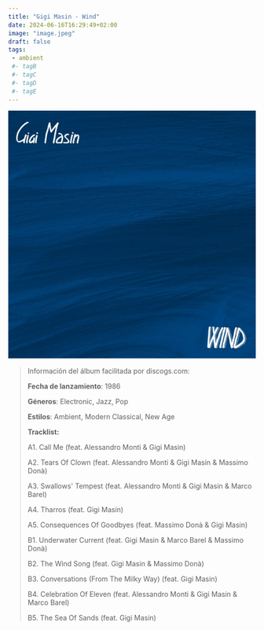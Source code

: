 ```yaml
---
title: "Gigi Masin - Wind"
date: 2024-06-16T16:29:49+02:00
image: "image.jpeg"
draft: false
tags:
 - ambient
 #- tagB
 #- tagC
 #- tagD
 #- tagE
---
```

![cover](image.jpeg (Gigi-Masin - Wind))
 
 
 
> Información del álbum facilitada por discogs.com:
> 
> **Fecha de lanzamiento**: 1986
> 
> **Géneros**: Electronic, Jazz, Pop
> 
> **Estilos**: Ambient, Modern Classical, New Age
> 
> **Tracklist:**
> 
>   A1. Call Me 
> (feat. Alessandro Monti & Gigi Masin)   
> 
>   A2. Tears Of Clown 
> (feat. Alessandro Monti & Gigi Masin & Massimo Donà)   
> 
>   A3. Swallows' Tempest 
> (feat. Alessandro Monti & Gigi Masin & Marco Barel)   
> 
>   A4. Tharros 
> (feat. Gigi Masin)   
> 
>   A5. Consequences Of Goodbyes 
> (feat. Massimo Donà & Gigi Masin)   
> 
>   B1. Underwater Current 
> (feat. Gigi Masin & Marco Barel & Massimo Donà)   
> 
>   B2. The Wind Song 
> (feat. Gigi Masin & Massimo Donà)   
> 
>   B3. Conversations (From The Milky Way) 
> (feat. Gigi Masin)   
> 
>   B4. Celebration Of Eleven 
> (feat. Alessandro Monti & Gigi Masin & Marco Barel)   
> 
>   B5. The Sea Of Sands 
> (feat. Gigi Masin)   
> 
